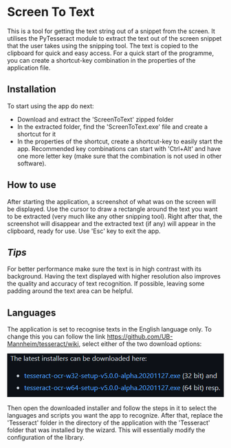 # Screen To Text

This is a tool for getting the text string out of a snippet from the screen.
It utilises the PyTesseract module to extract the text out of the screen snippet that the user takes using the snipping tool.
The text is copied to the clipboard for quick and easy access.
For a quick start of the programme, you can create a shortcut-key combination in the properties of the application file.


## Installation

To start using the app do next:

- Download and extract the 'ScreenToText' zipped folder
- In the extracted folder, find the 'ScreenToText.exe' file and create a shortcut for it
- In the properties of the shortcut, create a shortcut-key to easily start the app. Recommended key combinations can start with 'Ctrl+Alt' and have one more letter key (make sure that the combination is not used in other software).


## How to use

After starting the application, a screenshot of what was on the screen will be displayed. 
Use the cursor to draw a rectangle around the text you want to be extracted (very much like any other snipping tool).
Right after that, the screenshot will disappear and the extracted text (if any) will appear in the clipboard, ready for use.
Use 'Esc' key to exit the app.


## *Tips*

For better performance make sure the text is in high contrast with its background.
Having the text displayed with higher resolution also improves the quality and accuracy of text recognition.
If possible, leaving some padding around the text area can be helpful.


## Languages

The application is set to recognise texts in the English language only.
To change this you can follow the link https://github.com/UB-Mannheim/tesseract/wiki,
select either of the two download options:

![sorry, image not found](https://github.com/Neonic-Pheonix/BigBrain/blob/main/readme_image.png?raw=true)

Then open the downloaded installer and follow the steps in it to select the languages and scripts you want the app to recognize.
After that, replace the 'Tesseract' folder in the directory of the application with the 'Tesseract' folder that was installed by the wizard. This will essentially modify the configuration of the library.